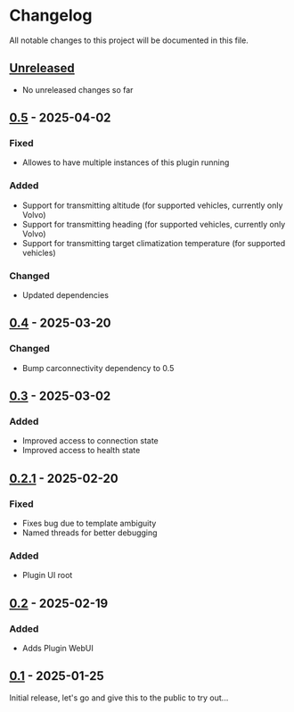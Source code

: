 # Changelog

All notable changes to this project will be documented in this file.

## [Unreleased]
- No unreleased changes so far

## [0.5] - 2025-04-02
### Fixed
- Allowes to have multiple instances of this plugin running

### Added
- Support for transmitting altitude (for supported vehicles, currently only Volvo)
- Support for transmitting heading (for supported vehicles, currently only Volvo)
- Support for transmitting target climatization temperature (for supported vehicles)

### Changed
- Updated dependencies

## [0.4] - 2025-03-20
### Changed
- Bump carconnectivity dependency to 0.5

## [0.3] - 2025-03-02
### Added
- Improved access to connection state
- Improved access to health state

## [0.2.1] - 2025-02-20
### Fixed
- Fixes bug due to template ambiguity
- Named threads for better debugging

### Added
- Plugin UI root

## [0.2] - 2025-02-19
### Added
- Adds Plugin WebUI

## [0.1] - 2025-01-25
Initial release, let's go and give this to the public to try out...

[unreleased]: https://github.com/tillsteinbach/CarConnectivity-plugin-abrp/compare/v0.5...HEAD
[0.5]: https://github.com/tillsteinbach/CarConnectivity-plugin-abrp/releases/tag/v0.5
[0.4]: https://github.com/tillsteinbach/CarConnectivity-plugin-abrp/releases/tag/v0.4
[0.3]: https://github.com/tillsteinbach/CarConnectivity-plugin-abrp/releases/tag/v0.3
[0.2.1]: https://github.com/tillsteinbach/CarConnectivity-plugin-abrp/releases/tag/v0.2.1
[0.2]: https://github.com/tillsteinbach/CarConnectivity-plugin-abrp/releases/tag/v0.2
[0.1]: https://github.com/tillsteinbach/CarConnectivity-plugin-abrp/releases/tag/v0.1
